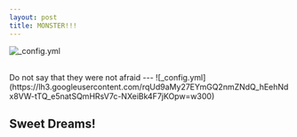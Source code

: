 ```yaml
---
layout: post
title: MONSTER!!!
---
```

![_config.yml](http://tattooos.org/wp-content/uploads/parser/Blue-Monster-Tattoo-1.jpg)

<br/>
Do not say that they were not afraid
---
![_config.yml](https://lh3.googleusercontent.com/rqUd9aMy27EYmGQ2nmZNdQ_hEehNdx8VW-tTQ_e5natSQmHRsV7c-NXeiBk4F7jKOpw=w300)

Sweet Dreams!
---


 

